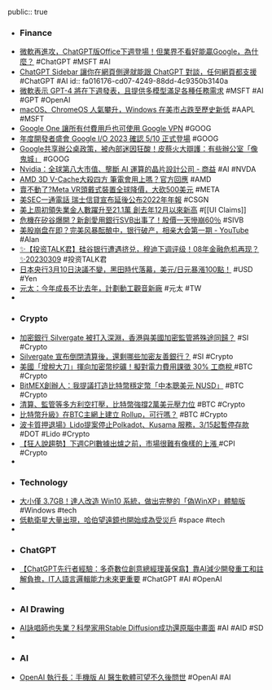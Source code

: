 public:: true

- ### Finance
- [微軟再進攻，ChatGPT版Office下週登場！但業界不看好能贏Google，為什麼？](https://www.bnext.com.tw/article/74393/chatgpt-office-ofclyrelease) #ChatGPT #MSFT #AI
- [ChatGPT Sidebar 讓你在網頁側邊就能跟 ChatGPT 對談，任何網頁都支援](https://www.kocpc.com.tw/archives/483538) #ChatGPT #AI
  id:: fa016176-cd07-4249-88dd-4c9350b3140a
- [微軟表示 GPT-4 將在下週發表，且提供多模型滿足各種任務需求](https://www.businessyee.com/article/1254-GPT-4) #MSFT #AI #GPT #OpenAI
- [macOS、ChromeOS 人氣攀升，Windows 在美市占跌至歷史新低](https://technews.tw/2023/03/09/windows-rapidly-losing-market-share-in-the-us/) #AAPL #MSFT
- [Google One 讓所有付費用戶也可使用 Google VPN](https://www.newmobilelife.com/2023/03/09/google-one-vpn-for-all-user/) #GOOG
- [年度開發者盛會 Google I/O 2023 確認 5/10 正式登場](https://www.kocpc.com.tw/archives/483177) #GOOG
- [Google共享辦公桌政策，被內部迷因狂酸！皮蔡火大辯護：有些辦公室「像鬼城」](https://www.bnext.com.tw/article/74363/google-desksharing-sundarpichai) #GOOG
- [Nvidia：全球第八大市值、壟斷 AI 運算的晶片設計公司 - 商益](https://www.businessyee.com/article/1240-Nvidia-AI) #AI #NVDA
- [AMD 3D V-Cache大殺四方 筆電會用上嗎？官方回應](https://news.xfastest.com/amd/125093/amd-3d-v-cache/) #AMD
- [賣不動了?Meta VR頭戴式裝置全球降價，大砍500美元](https://news.xfastest.com/meta/125074/meta-vr/) #META
- [美SEC一通電話 瑞士信貸宣布延後公布2022年年報](https://news.cnyes.com/news/id/5110591) #CSGN
- [美上周初領失業金人數躍升至21.1萬 創去年12月以來新高](https://news.cnyes.com/news/id/5110372) #[[UI Claims]]
- [危機在矽谷爆開？新創愛用銀行SVB出事了！股價一天慘崩60％](https://tw.stock.yahoo.com/news/危機在矽谷爆開-新創愛用銀行svb出事了-股價-天慘崩60-025744336.html) #SIVB
- [美股崩盘在即？完美风暴酝酿中，银行破产，相亲大会第一期 - YouTube](https://www.youtube.com/watch?v=IcqnU__dYvw) #Alan
- [✨【投资TALK君】硅谷银行遭遇挤兑，穆迪下调评级！08年金融危机再现？✨20230309](https://www.youtube.com/watch?v=OGGZAgRFTt8) #投资TALK君
- [日本央行3月10日決議不變，黑田時代落幕，美元/日元暴漲100點！](https://www.dailyfxasia.com/cn/cmarkets/20230310-23312.html) #USD #Yen
- [元太：今年成長不比去年，計劃動工觀音新廠](https://technews.tw/2023/03/09/e-ink-holdings-2022-q4-earnings/) #元太 #TW
-
- ### Crypto
- [加密銀行 Silvergate 被打入深淵，香港與美國加密監管將殊途同歸？](https://www.blocktempo.com/is-hong-kong-and-the-usa-virtual-asset-supervision-of-the-same-way/) #SI #Crypto
- [Silvergate 宣布倒閉清算後，還剩哪些加密友善銀行？](https://www.blocktempo.com/how-many-crypto-friendly-bank-left-after-the-fall-of-silvergate/) #SI #Crypto
- [美國「增稅大刀」揮向加密幣挖礦！擬對電力費用課徵 30% 工商稅 ](https://blockcast.it/2023/03/10/u-s-treasury-department-proposes-30-excise-tax-on-the-cost-of-powering-crypto-mining-facilities/) #BTC #Crypto
- [BitMEX創辦人：我提議打造比特幣穩定幣「中本聰美元 NUSD」](https://www.blocktempo.com/arthur-hayes-creates-bitcoin-based-stablecoin-nusd/) #BTC #Crypto
- [清算、監管等多方利空打壓，比特幣強撐2萬美元壓力位](https://m.cnyes.com/news/id/5111405) #BTC #Crypto
- [比特幣升級》在BTC主網上建立 Rollup，可行嗎？](https://www.blocktempo.com/building-a-rollup-based-on-the-bitcoin-network/) #BTC #Crypto
- [波卡質押退場》Lido提案停止Polkadot、Kusama 服務，3/15起暫停存款](https://www.blocktempo.com/lido-finance-polkadot-kusama-mixbytes/) #DOT #Lido #Crypto
- [【狂人說趨勢】下週CPI數據出爐之前，市場很難有像樣的上漲 ](https://blockcast.it/2023/03/09/madman-column-2023-mar-9/) #CPI #Crypto
-
- ### Technology
- [大小僅 3.7GB！達人改造 Win10 系統，做出完整的「偽WinXP」體驗版](https://www.techbang.com/posts/104502-with-a-size-of-37gb-the-talent-transforms-the-microsoft) #Windows #tech
- [低軌衛星大量出現，哈伯望遠鏡也開始成為受災戶](https://today.line.me/tw/v2/article/7N0eXrJ) #space #tech
-
- ### ChatGPT
- [【ChatGPT先行者經驗：多奇數位創意總經理黃保翕】靠AI減少開發重工和註解負擔，IT人語言邏輯能力未來更重要](https://www.ithome.com.tw/news/155842) #ChatGPT #AI #OpenAI
-
- ### AI Drawing
- [AI詠唱師也失業？科學家用Stable Diffusion成功還原腦中畫面](https://www.vivepostwave.com/9462/brain-to-image/) #AI #AID #SD
-
- ### AI
- [OpenAI 執行長：手機版 AI 醫生軟體可望不久後問世](https://technews.tw/2023/03/10/openai-to-enable-more-customizations-for-enterprise-and-individual-users/) #OpenAI #AI